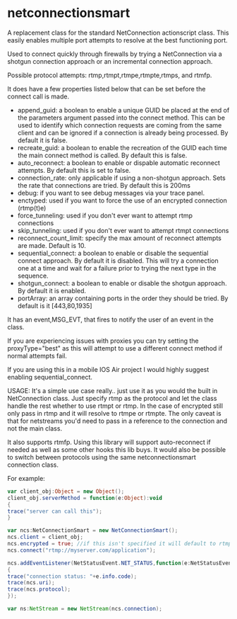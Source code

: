 netconnectionsmart
==================

A replacement class for the standard NetConnection actionscript class. This easily enables multiple port attempts to resolve at the best functioning port. 

Used to connect quickly through firewalls by trying a NetConnection via a shotgun connection approach or an incremental connection approach.

Possible protocol attempts: rtmp,rtmpt,rtmpe,rtmpte,rtmps, and rtmfp.

It does have a few properties listed below that can be set before the connect call is made.

* append_guid: a boolean to enable a unique GUID be placed at the end of the parameters argument passed into the connect method. 
This can be used to identify which connection requests are coming from the same client and can be ignored if a connection is already being processed. By default it is false.
* recreate_guid: a boolean to enable the recreation of the GUID each time the main connect method is called. By default this is false.
* auto_reconnect: a boolean to enable or dispable automatic reconnect attempts. By default this is set to false. 
* connection_rate: only applicable if using a non-shotgun approach. Sets the rate that connections are tried. By default this is 200ms 
* debug: if you want to see debug messages via your trace panel.
* enctyped: used if you want to force the use of an encrypted connection (rtmp(t)e) 
* force_tunneling: used if you don't ever want to attempt rtmp connections 
* skip_tunneling: used if you don't ever want to attempt rtmpt connections
* reconnect_count_limit: specify the max amount of reconnect attempts are made. Default is 10. 
* sequential_connect: a boolean to enable or disable the sequential connect approach. By default it is disabled. This will try a connection one at a time and wait for a failure prior to trying the next type in the sequence. 
* shotgun_connect: a boolean to enable or disable the shotgun approach. By default it is enabled. 
* portArray: an array containing ports in the order they should be tried. By default is it [443,80,1935]

It has an event,MSG_EVT, that fires to notify the user of an event in the class.

If you are experiencing issues with proxies you can try setting the proxyType="best" as this will attempt to use a different connect method if normal attempts fail.

If you are using this in a mobile IOS Air project I would highly suggest enabling sequential_connect.

USAGE:
It's a simple use case really.. just use it as you would the built in NetConnection class. Just specify rtmp as the protocol and let
the class handle the rest whether to use rtmpt or rtmp. In the case of encrypted still only pass in rtmp and it will resolve to rtmpe or rtmpte.
The only caveat is that for netstreams you'd need to pass in a reference to the connection and not the main class.

It also supports rtmfp. Using this library will support auto-reconnect if needed as well as
some other hooks this lib buys. It would also be possible to switch between protocols using the same netconnectionsmart connection class.

For example:

```ActionScript
var client_obj:Object = new Object();
client_obj.serverMethod = function(e:Object):void
{
trace("server can call this");
}

var ncs:NetConnectionSmart = new NetConnectionSmart();
ncs.client = client_obj;
ncs.encrypted = true; //if this isn't specified it will default to rtmp/rtmpt.. if true it will try rtmpe/rtmpte
ncs.connect("rtmp://myserver.com/application");

ncs.addEventListener(NetStatusEvent.NET_STATUS,function(e:NetStatusEvent):void
{
trace("connection status: "+e.info.code);
trace(ncs.uri);
trace(ncs.protocol);
});

var ns:NetStream = new NetStream(ncs.connection);
```